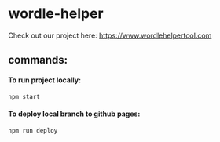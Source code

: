 # wordle-helper

Check out our project here: https://www.wordlehelpertool.com


## commands:

#### To run project locally:
`npm start`

#### To deploy local branch to github pages:
`npm run deploy`
